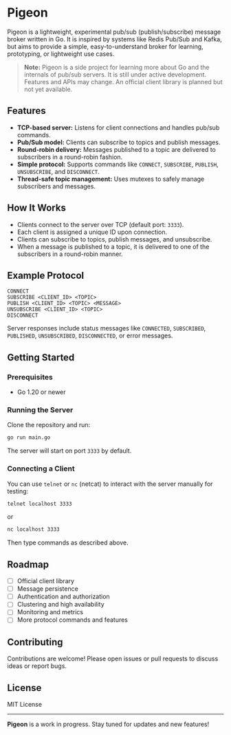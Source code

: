 # Pigeon

Pigeon is a lightweight, experimental pub/sub (publish/subscribe) message broker written in Go. It is inspired by systems like Redis Pub/Sub and Kafka, but aims to provide a simple, easy-to-understand broker for learning, prototyping, or lightweight use cases.

> **Note:** Pigeon is a side project for learning more about Go and the internals of pub/sub servers. It is still under active development. Features and APIs may change. An official client library is planned but not yet available.

## Features

- **TCP-based server:** Listens for client connections and handles pub/sub commands.
- **Pub/Sub model:** Clients can subscribe to topics and publish messages.
- **Round-robin delivery:** Messages published to a topic are delivered to subscribers in a round-robin fashion.
- **Simple protocol:** Supports commands like `CONNECT`, `SUBSCRIBE`, `PUBLISH`, `UNSUBSCRIBE`, and `DISCONNECT`.
- **Thread-safe topic management:** Uses mutexes to safely manage subscribers and messages.

## How It Works

- Clients connect to the server over TCP (default port: `3333`).
- Each client is assigned a unique ID upon connection.
- Clients can subscribe to topics, publish messages, and unsubscribe.
- When a message is published to a topic, it is delivered to one of the subscribers in a round-robin manner.

## Example Protocol

```
CONNECT
SUBSCRIBE <CLIENT_ID> <TOPIC>
PUBLISH <CLIENT_ID> <TOPIC> <MESSAGE>
UNSUBSCRIBE <CLIENT_ID> <TOPIC>
DISCONNECT
```

Server responses include status messages like `CONNECTED`, `SUBSCRIBED`, `PUBLISHED`, `UNSUBSCRIBED`, `DISCONNECTED`, or error messages.

## Getting Started

### Prerequisites
- Go 1.20 or newer

### Running the Server

Clone the repository and run:

```sh
go run main.go
```

The server will start on port `3333` by default.

### Connecting a Client

You can use `telnet` or `nc` (netcat) to interact with the server manually for testing:

```sh
telnet localhost 3333
```

or

```sh
nc localhost 3333
```

Then type commands as described above.

## Roadmap

- [ ] Official client library
- [ ] Message persistence
- [ ] Authentication and authorization
- [ ] Clustering and high availability
- [ ] Monitoring and metrics
- [ ] More protocol commands and features

## Contributing

Contributions are welcome! Please open issues or pull requests to discuss ideas or report bugs.

## License

MIT License

---

**Pigeon** is a work in progress. Stay tuned for updates and new features! 